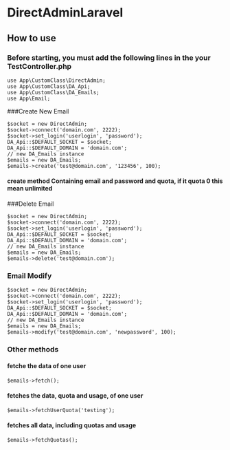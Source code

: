 # DirectAdminLaravel
## How to use
### Before starting, you must add the following lines in the your TestController.php
```
use App\CustomClass\DirectAdmin;
use App\CustomClass\DA_Api;
use App\CustomClass\DA_Emails;
use App\Email;
```
###Create New Email
```
$socket = new DirectAdmin;
$socket->connect('domain.com', 2222);
$socket->set_login('userlogin', 'password');
DA_Api::$DEFAULT_SOCKET = $socket;
DA_Api::$DEFAULT_DOMAIN = 'domain.com';
// new DA_Emails instance
$emails = new DA_Emails;
$emails->create('test@domain.com', '123456', 100);
```
#### create method Containing email and password and quota, if it quota 0 this mean unlimited
###Delete Email
```
$socket = new DirectAdmin;
$socket->connect('domain.com', 2222);
$socket->set_login('userlogin', 'password');
DA_Api::$DEFAULT_SOCKET = $socket;
DA_Api::$DEFAULT_DOMAIN = 'domain.com';
// new DA_Emails instance
$emails = new DA_Emails;
$emails->delete('test@domain.com');
```
### Email Modify
```
$socket = new DirectAdmin;
$socket->connect('domain.com', 2222);
$socket->set_login('userlogin', 'password');
DA_Api::$DEFAULT_SOCKET = $socket;
DA_Api::$DEFAULT_DOMAIN = 'domain.com';
// new DA_Emails instance
$emails = new DA_Emails;
$emails->modify('test@domain.com', 'newpassword', 100);
```
### Other methods
#### fetche the data of one user
`$emails->fetch();`
#### fetches the data, quota and usage, of one user
`$emails->fetchUserQuota('testing');`
#### fetches all data, including quotas and usage
`$emails->fetchQuotas();`
